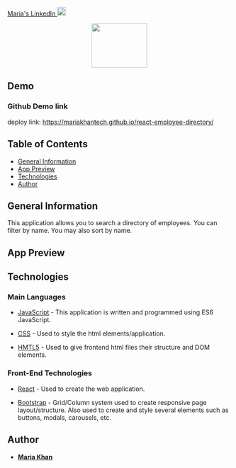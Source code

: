 
<!--linkedin logo-->
<a class="LI-simple-link" href='https://www.linkedin.com/in/maria-khan-9202471a3?trk=profile-badge'>Maria's LinkedIn <img src="https://edent.github.io/SuperTinyIcons/images/svg/linkedin.svg" alt="linkedin logo." width="20" height="20"> </a></div>


<!-- image for team tracker-->
  <p align="center">
  <a href="#">
    <img src="https://library.kissclipart.com/20180830/spw/kissclipart-women-icon-clipart-computer-icons-woman-clip-art-5daaf8ff186921d7.png" width="125" height="100"/>
  </a>
  
## Demo 



### Github Demo link

deploy link: https://mariakhantech.github.io/react-employee-directory/

## Table of Contents
* [General Information](#general-information)
* [App Preview](#app-preview)
* [Technologies](technologies)
* [Author](#author)

## General Information
This application allows you to search a directory of employees. You can filter by name. You may also sort by name.



## App Preview

## Technologies
### Main Languages

* [JavaScript](https://developer.mozilla.org/en-US/docs/Web/JavaScript) - This application is written and programmed using ES6 JavaScript.

* [CSS](https://developer.mozilla.org/en-US/docs/Web/CSS) - Used to style the html elements/application.

* [HMTL5](https://developer.mozilla.org/en-US/docs/Web/HTML) - Used to give frontend html files their structure and DOM elements.




### Front-End Technologies

* [React](https://reactjs.org/) - Used to create the web application.

* [Bootstrap](https://getbootstrap.com/) - Grid/Column system used to create responsive page layout/structure.  Also used to create and style several elements such as buttons, modals, carousels, etc.


 

## Author

* **[Maria Khan](https://github.com/MariaKhantech)**
